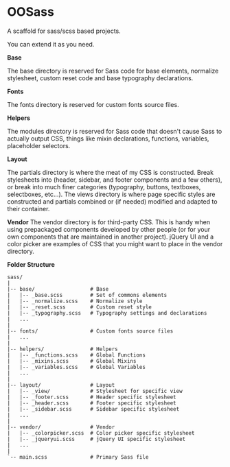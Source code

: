 OOSass
===

A scaffold for sass/scss based projects.

You can extend it as you need.

**Base**

The base directory is reserved for Sass code for base elements, normalize stylesheet, custom reset code and base typography declarations.

**Fonts**

The fonts directory is reserved for custom fonts source files.

**Helpers**

The modules directory is reserved for Sass code that doesn't cause Sass to actually output CSS, things like mixin declarations, functions, variables, placeholder selectors.


**Layout**

The partials directory is where the meat of my CSS is constructed. Break stylesheets into (header, sidebar, and footer components and a few others), or break into much finer categories (typography, buttons, textboxes, selectboxes, etc…).
The views directory is where page specific styles are constructed and partials combined or (if needed) modified and adapted to their container.


**Vendor**
The vendor directory is for third-party CSS. This is handy when using prepackaged components developed by other people (or for your own components that are maintained in another project).
jQuery UI and a color picker are examples of CSS that you might want to place in the vendor directory. 

**Folder Structure**

```
sass/
|
|-- base/                  # Base
|   |-- _base.scss         # Set of commons elements
|   |-- _normalize.scss    # Normalize style
|   |-- _reset.scss        # Custom reset style
|   |-- _typography.scss   # Typography settings and declarations
|   ...
|
|-- fonts/                 # Custom fonts source files
|   ...
|
|-- helpers/               # Helpers
|   |-- _functions.scss    # Global Functions
|   |-- _mixins.scss       # Global Mixins
|   |-- _variables.scss    # Global Variables
|   ...
|
|-- layout/                # Layout
|   |-- _view/             # Stylesheet for specific view
|   |-- _footer.scss       # Header specific stylesheet
|   |-- _header.scss       # Footer specific stylesheet
|   |-- _sidebar.scss      # Sidebar specific stylesheet
|   ...
|
|-- vendor/                # Vendor
|   |-- _colorpicker.scss  # Color picker specific stylesheet
|   |-- _jqueryui.scss     # jQuery UI specific stylesheet
|   ...
|
`-- main.scss              # Primary Sass file
````